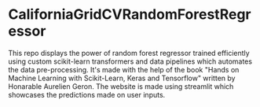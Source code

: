 # CaliforniaGridCVRandomForestRegressor

This repo displays the power of random forest regressor trained efficiently using custom scikit-learn transformers and data pipelines which automates the data pre-processing. It's made with the help of the book "Hands on Machine Learning with Scikit-Learn, Keras and Tensorflow" written by Honarable Aurelien Geron.
The website is made using streamlit which showcases the predictions made on user inputs.
